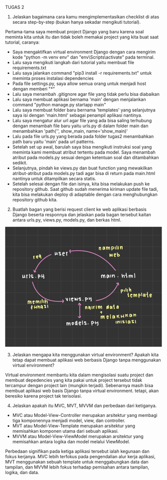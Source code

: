 TUGAS 2

1. Jelaskan bagaimana cara kamu mengimplementasikan checklist di atas secara step-by-step (bukan hanya sekadar mengikuti tutorial).

Pertama-tama saya membuat project Django yang baru karena soal meminta kita untuk itu dan tidak boleh memakai project yang kita buat saat tutorial, caranya:
- Saya mengaktifkan virtual environment Django dengan cara mengirim kode "python -m venv env" dan "env\Scripts\activate" pada terminal.
- Lalu saya mengikuti langkah dari tutorial yaitu membuat file requirements.txt 
- Lalu saya jalankan command "pip3 install -r requirements.txt" untuk meminta proses instalasi dependencies 
- Pada file settings.py, saya allow semua orang untuk menjadi host dengan memberi "*"
- Lalu saya menambah .gitignore agar file yang tidak perlu bisa diabaikan
- Lalu saya membuat aplikasi bernama 'main' dengan menjalankan command "python manage.py startapp main"
- Lalu saya membuat folder baru bernama 'templates' yang selanjutnya saya isi dengan 'main.html' sebagai penampil aplikasi nantinya.
- Lalu saya mengatur alur url agar file yang ada bisa saling terhubung dengan menambah file baru yaitu urls.py di dalam folder main dan menambahkan 'path('', show_main, name='show_main)'
- Lalu pada file urls.py yang berada pada folder tugas2 menambahkan path baru yaitu 'main' pada url patterns.
- Setelah set up awal, barulah saya bisa mengikuti instruksi soal yang meminta kami membuat atribut tertentu pada model. Saya menambah atribut pada models.py sesuai dengan ketentuan soal dan ditambahkan sedikit.
- Selanjutnya, pindah ke views.py dan buat function yang mewakilkan atribut-atribut pada models.py tadi agar bisa di return pada main.html nantinya untuk ditampilkan secara statis.
- Setelah selesai dengan file dan isinya, kita bisa melakukan push ke repository github.
Saat github sudah menerima kiriman update file tadi, kita bisa melakukan deploy di adaptable dengan cara menghubungkan repository github kita.

2. Buatlah bagan yang berisi request client ke web aplikasi berbasis Django beserta responnya dan jelaskan pada bagan tersebut kaitan antara urls.py, views.py, models.py, dan berkas html.
<img src="/no2//bagan.jpg">

3. Jelaskan mengapa kita menggunakan virtual environment? Apakah kita tetap dapat membuat aplikasi web berbasis Django tanpa menggunakan virtual environment?

Virtual environment membantu kita dalam mengisolasi suatu project dan membuat depedencies yang kita pakai untuk project tersebut tidak tercampur dengan project lain (mungkin terjadi). Sebenarnya masih bisa membuat aplikasi web basis Django tanpa virtual environment. tetapi, akan beresiko karena project tak terisolasi.

4. Jelaskan apakah itu MVC, MVT, MVVM dan perbedaan dari ketiganya. 

- MVC atau Model-View-Controller merupakan arsitektur yang membagi tiga komponennya menjadi model, view, dan controller.
- MVT atau Model-View-Template merupakan arsitektur yang memisahkan komponen utama dari sebuah aplikasi.
- MVVM atau Model-View-ViewModel merupakan arsitektur yang memisahkan antara logika dan model melalui ViewModel.

Perbedaan signifikan pada ketiga aplikasi tersebut ialah kegunaan dan fokus kerjanya. MVC lebih terfokus pada pengendalian alur kerja aplikasi, MVT menggunakan sebuah template untuk menggabungkan data dan tampilan, dan MVVM lebih fokus terhadap pemisahan antara tampilan, logika, dan data.